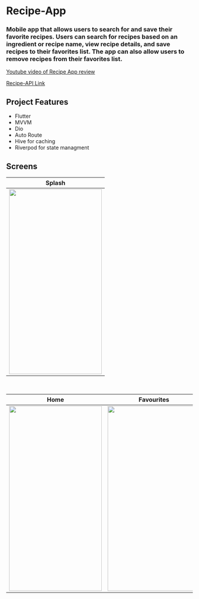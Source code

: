 # Recipe-App

### Mobile app that allows users to search for and save their favorite recipes. Users can search for recipes based on an ingredient or recipe name, view recipe details, and save recipes to their favorites list. The app can also allow users to remove recipes from their favorites list.


[Youtube video of Recipe App review](https://www.youtube.com/watch?v=hpHhqHUfJQk&ab_channel=YunusKara)

[Recipe-API Link](https://developer.edamam.com/edamam-docs-recipe-api)

## Project Features
 - Flutter
 - MVVM
 - Dio
 - Auto Route
 - Hive for caching
 - Riverpod for state managment

## Screens

| Splash |
| ------ |
|<img src="https://user-images.githubusercontent.com/61890331/230286313-09c2edcd-9532-4b39-a554-a5b635a2024f.png" width="250" height="500"/>|

</br>

| Home | Favourites | Recipe Detail |
| ----- | ------------ | ------------ |
|<img src="https://user-images.githubusercontent.com/61890331/230287058-59994527-396b-4e4a-9aca-da2abcbd1bf2.png" width="250" height="500"/>|<img src="https://user-images.githubusercontent.com/61890331/230287535-737e7b7e-de0e-4c52-8f2f-f15bfcda4acf.png" width="250" height="500"/>|<img src="https://user-images.githubusercontent.com/61890331/230287674-abcfaf49-7d5a-40b5-a5aa-31ff3e654f34.png" width="250" height="500"/>|

</br>
